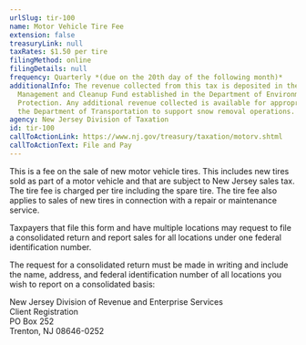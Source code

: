 ```yaml
---
urlSlug: tir-100
name: Motor Vehicle Tire Fee
extension: false
treasuryLink: null
taxRates: $1.50 per tire
filingMethod: online
filingDetails: null
frequency: Quarterly *(due on the 20th day of the following month)*
additionalInfo: The revenue collected from this tax is deposited in the Tire
  Management and Cleanup Fund established in the Department of Environmental
  Protection. Any additional revenue collected is available for appropriation to
  the Department of Transportation to support snow removal operations.
agency: New Jersey Division of Taxation
id: tir-100
callToActionLink: https://www.nj.gov/treasury/taxation/motorv.shtml
callToActionText: File and Pay
---
```

This is a fee on the sale of new motor vehicle tires. This includes new tires sold as part of a motor vehicle and that are subject to New Jersey sales tax. The tire fee is charged per tire including the spare tire. The tire fee also applies to sales of new tires in connection with a repair or maintenance service.

Taxpayers that file this form and have multiple locations may request to file a consolidated return and report sales for all locations under one federal identification number.

The request for a consolidated return must be made in writing and include the name, address, and federal identification number of all locations you wish to report on a consolidated basis:

New Jersey Division of Revenue and Enterprise Services\
Client Registration\
PO Box 252\
Trenton, NJ 08646-0252